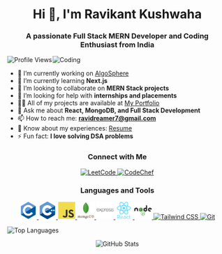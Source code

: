 <h1 align="center">Hi 👋, I'm Ravikant Kushwaha</h1>
<h3 align="center">A passionate Full Stack MERN Developer and Coding Enthusiast from India</h3>

<img align="right" alt="Coding" width="400" src="https://user-images.githubusercontent.com/55389276/140866485-8fb1c876-9a8f-4d6a-98dc-08c4981eaf70.gif" />

<p align="left">
  <img src="https://komarev.com/ghpvc/?username=codebyravi7&label=Profile%20views&color=0e75b6&style=flat" alt="Profile Views" />
</p>

- 🔭 I’m currently working on [AlgoSphere](https://algosphere-frontend.vercel.app/)  
- 🌱 I’m currently learning **Next.js**  
- 👯 I’m looking to collaborate on **MERN Stack projects**  
- 🤝 I’m looking for help with **internships and placements**  
- 👨‍💻 All of my projects are available at [My Portfolio](https://portfolio-2-ten-ochre.vercel.app/)  
- 💬 Ask me about **React, MongoDB, and Full Stack Development**  
- 📫 How to reach me: **ravidreamer7@gmail.com**  
- 📄 Know about my experiences: [Resume](https://drive.google.com/file/d/1qRyHj6i8Tt3IWisqv-ggl66xwrkr56ok/view?usp=sharing)  
- ⚡ Fun fact: **I love solving DSA problems**  

<h3 align="center">Connect with Me</h3>
<p align="center">
  <a href="https://www.leetcode.com/ravikushwaha7" target="_blank">
    <img src="https://raw.githubusercontent.com/rahuldkjain/github-profile-readme-generator/master/src/images/icons/Social/leet-code.svg" alt="LeetCode" height="30" width="40" />
  </a>
  <a href="https://www.codechef.com/users/code_by_ravi" target="_blank">
    <img src="https://cdn.jsdelivr.net/npm/simple-icons@3.1.0/icons/codechef.svg" alt="CodeChef" height="30" width="40" />
  </a>
</p>

<h3 align="center">Languages and Tools</h3>
<p align="center">
  <a href="https://www.cprogramming.com/" target="_blank">
    <img src="https://raw.githubusercontent.com/devicons/devicon/master/icons/c/c-original.svg" alt="C" width="40" height="40" />
  </a>
  <a href="https://www.w3schools.com/cpp/" target="_blank">
    <img src="https://raw.githubusercontent.com/devicons/devicon/master/icons/cplusplus/cplusplus-original.svg" alt="C++" width="40" height="40" />
  </a>
  <a href="https://developer.mozilla.org/en-US/docs/Web/JavaScript" target="_blank">
    <img src="https://raw.githubusercontent.com/devicons/devicon/master/icons/javascript/javascript-original.svg" alt="JavaScript" width="40" height="40" />
  </a>
  <a href="https://www.mongodb.com/" target="_blank">
    <img src="https://raw.githubusercontent.com/devicons/devicon/master/icons/mongodb/mongodb-original-wordmark.svg" alt="MongoDB" width="40" height="40" />
  </a>
  <a href="https://expressjs.com" target="_blank">
    <img src="https://raw.githubusercontent.com/devicons/devicon/master/icons/express/express-original-wordmark.svg" alt="Express.js" width="40" height="40" />
  </a>
  <a href="https://reactjs.org/" target="_blank">
    <img src="https://raw.githubusercontent.com/devicons/devicon/master/icons/react/react-original-wordmark.svg" alt="React" width="40" height="40" />
  </a>
  <a href="https://nodejs.org" target="_blank">
    <img src="https://raw.githubusercontent.com/devicons/devicon/master/icons/nodejs/nodejs-original-wordmark.svg" alt="Node.js" width="40" height="40" />
  </a>
  <a href="https://tailwindcss.com/" target="_blank">
    <img src="https://www.vectorlogo.zone/logos/tailwindcss/tailwindcss-icon.svg" alt="Tailwind CSS" width="40" height="40" />
  </a>
  <a href="https://git-scm.com/" target="_blank">
    <img src="https://www.vectorlogo.zone/logos/git-scm/git-scm-icon.svg" alt="Git" width="40" height="40" />
  </a>
</p>

<p align="left">
  <img src="https://github-readme-stats.vercel.app/api/top-langs?username=codebyravi7&show_icons=true&locale=en&layout=compact" alt="Top Languages" />
</p>

<p align="center">
  <img src="https://github-readme-stats.vercel.app/api?username=codebyravi7&show_icons=true&locale=en" alt="GitHub Stats" />
</p>
